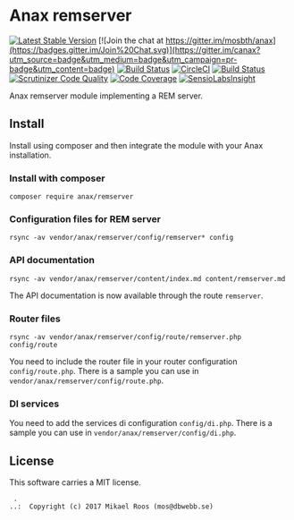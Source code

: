 Anax remserver
==================================

[![Latest Stable Version](https://poser.pugx.org/anax/remserver/v/stable)](https://packagist.org/packages/anax/remserver)
[![Join the chat at https://gitter.im/mosbth/anax](https://badges.gitter.im/Join%20Chat.svg)](https://gitter.im/canax?utm_source=badge&utm_medium=badge&utm_campaign=pr-badge&utm_content=badge)
[![Build Status](https://travis-ci.org/canax/remserver.svg?branch=master)](https://travis-ci.org/canax/remserver)
[![CircleCI](https://circleci.com/gh/canax/remserver.svg?style=svg)](https://circleci.com/gh/canax/remserver)
[![Build Status](https://scrutinizer-ci.com/g/canax/remserver/badges/build.png?b=master)](https://scrutinizer-ci.com/g/canax/remserver/build-status/master)
[![Scrutinizer Code Quality](https://scrutinizer-ci.com/g/canax/remserver/badges/quality-score.png?b=master)](https://scrutinizer-ci.com/g/canax/remserver/?branch=master)
[![Code Coverage](https://scrutinizer-ci.com/g/canax/remserver/badges/coverage.png?b=master)](https://scrutinizer-ci.com/g/canax/remserver/?branch=master)
[![SensioLabsInsight](https://insight.sensiolabs.com/projects/d831fd4c-b7c6-4ff0-9a83-102440af8929/mini.png)](https://insight.sensiolabs.com/projects/d831fd4c-b7c6-4ff0-9a83-102440af8929)

Anax remserver module implementing a REM server.



Install
------------------

Install using composer and then integrate the module with your Anax installation.



### Install with composer

```
composer require anax/remserver
```



### Configuration files for REM server

```
rsync -av vendor/anax/remserver/config/remserver* config
```



### API documentation

```
rsync -av vendor/anax/remserver/content/index.md content/remserver.md
```

The API documentation is now available through the route `remserver`.



### Router files

```
rsync -av vendor/anax/remserver/config/route/remserver.php config/route
```

You need to include the router file in your router configuration `config/route.php`. There is a sample you can use in `vendor/anax/remserver/config/route.php`.



### DI services

You need to add the services di configuration `config/di.php`. There is a sample you can use in `vendor/anax/remserver/config/di.php`.



License
------------------

This software carries a MIT license.



```
 .  
..:  Copyright (c) 2017 Mikael Roos (mos@dbwebb.se)
```
